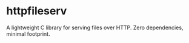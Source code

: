 # httpfileserv
A lightweight C library for serving files over HTTP. Zero dependencies, minimal footprint.
